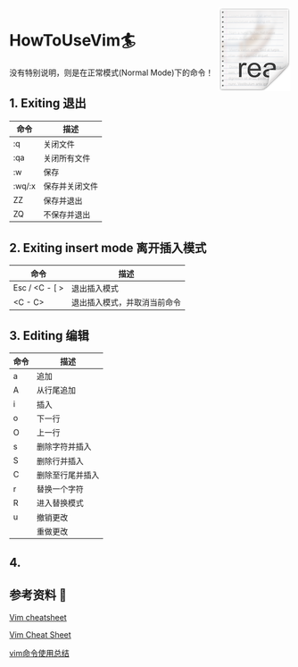 <img src="./pics/icon.png" align="right" />

# HowToUseVim🏄

没有特别说明，则是在正常模式(Normal Mode)下的命令！

## 1. Exiting 退出

| 命令   | 描述                           |
| ------ | ------------------------------ |
| :q     | 关闭文件                       |
| :qa    | 关闭所有文件                   |
| :w     | 保存                           |
| :wq/:x | 保存并关闭文件                 |
| ZZ     | 保存并退出                     |
| ZQ     | 不保存并退出                   |

## 2. Exiting insert mode 离开插入模式

| 命令       | 描述                                 |
| ---------- | ------------------------------------ |
| Esc / <C - [ >| 退出插入模式                         |
| <C - C>      | 退出插入模式，并取消当前命令           |

## 3. Editing 编辑

| 命令    | 描述                          |
| ------- | ----------------------------- |
| a       | 追加                          |
| A       | 从行尾追加                    |
| i       | 插入                          |
| o       | 下一行                        |
| O       | 上一行                        |
| s       | 删除字符并插入                |
| S       | 删除行并插入                  |
| C       | 删除至行尾并插入              |
| r       | 替换一个字符                  |
| R       | 进入替换模式                  |
| u       | 撤销更改                      |
| <C-R>   | 重做更改                      |

## 4. 

## 参考资料 🔐

[Vim cheatsheet](https://devhints.io/vim)

[Vim Cheat Sheet](https://vim.rtorr.com/)

[vim命令使用总结](https://www.bilibili.com/read/cv22398023/)